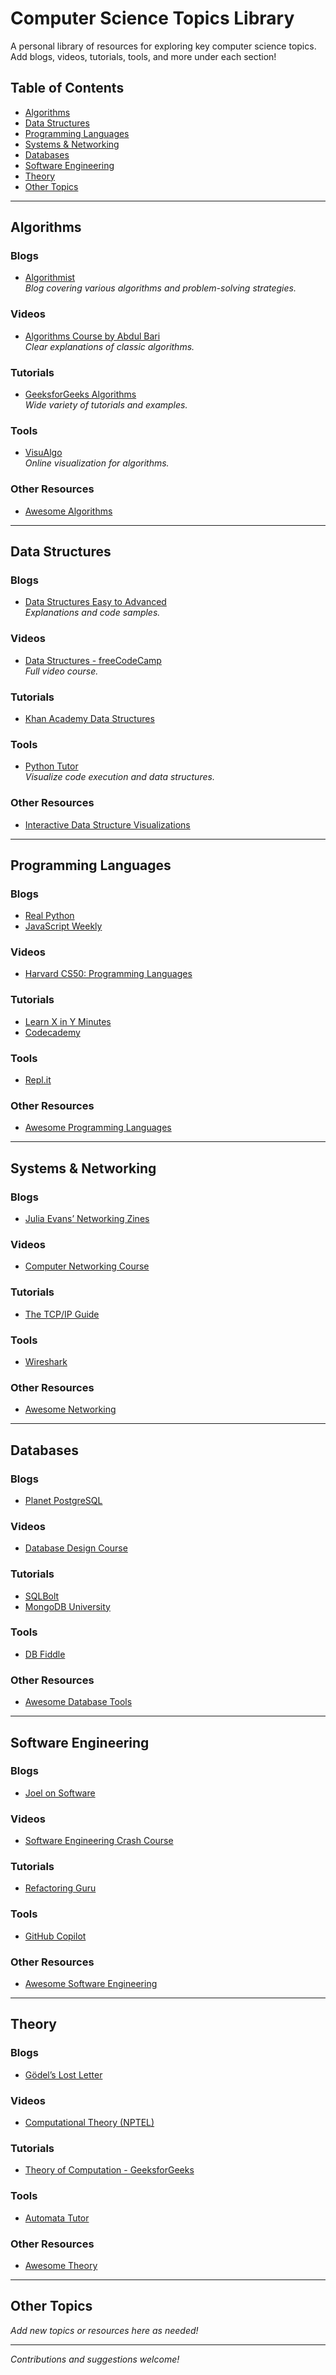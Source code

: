 # Computer Science Topics Library

A personal library of resources for exploring key computer science topics. Add blogs, videos, tutorials, tools, and more under each section!

## Table of Contents
- [Algorithms](#algorithms)
- [Data Structures](#data-structures)
- [Programming Languages](#programming-languages)
- [Systems & Networking](#systems--networking)
- [Databases](#databases)
- [Software Engineering](#software-engineering)
- [Theory](#theory)
- [Other Topics](#other-topics)

---

## Algorithms

### Blogs
- [Algorithmist](https://algorithmist.com/)  
  *Blog covering various algorithms and problem-solving strategies.*

### Videos
- [Algorithms Course by Abdul Bari](https://www.youtube.com/playlist?list=PL2_aWCzGMAwLL-mEB4ef20f3iqWMGWa25)  
  *Clear explanations of classic algorithms.*

### Tutorials
- [GeeksforGeeks Algorithms](https://www.geeksforgeeks.org/fundamentals-of-algorithms/)  
  *Wide variety of tutorials and examples.*

### Tools
- [VisuAlgo](https://visualgo.net/en)  
  *Online visualization for algorithms.*

### Other Resources
- [Awesome Algorithms](https://github.com/tayllan/awesome-algorithms)

---

## Data Structures

### Blogs
- [Data Structures Easy to Advanced](https://www.programiz.com/dsa)  
  *Explanations and code samples.*

### Videos
- [Data Structures - freeCodeCamp](https://www.youtube.com/watch?v=RBSGKlAvoiM)  
  *Full video course.*

### Tutorials
- [Khan Academy Data Structures](https://www.khanacademy.org/computing/computer-science/algorithms#basic-data-structures)  

### Tools
- [Python Tutor](http://pythontutor.com/)  
  *Visualize code execution and data structures.*

### Other Resources
- [Interactive Data Structure Visualizations](https://www.cs.usfca.edu/~galles/visualization/Algorithms.html)

---

## Programming Languages

### Blogs
- [Real Python](https://realpython.com/)
- [JavaScript Weekly](https://javascriptweekly.com/)

### Videos
- [Harvard CS50: Programming Languages](https://www.youtube.com/watch?v=QGxG5nNNpqo)

### Tutorials
- [Learn X in Y Minutes](https://learnxinyminutes.com/)
- [Codecademy](https://www.codecademy.com/)

### Tools
- [Repl.it](https://replit.com/)

### Other Resources
- [Awesome Programming Languages](https://github.com/kelseyhightower/nocode)

---

## Systems & Networking

### Blogs
- [Julia Evans’ Networking Zines](https://jvns.ca/networking-zine/)

### Videos
- [Computer Networking Course](https://www.youtube.com/playlist?list=PLX2gX-ftPVXU6UD0cDsP1JdO0m3W3h2Kp)

### Tutorials
- [The TCP/IP Guide](http://www.tcpipguide.com/free/index.htm)

### Tools
- [Wireshark](https://www.wireshark.org/)

### Other Resources
- [Awesome Networking](https://github.com/sdnds-tw/awesome-sdn)

---

## Databases

### Blogs
- [Planet PostgreSQL](https://planet.postgresql.org/)

### Videos
- [Database Design Course](https://www.youtube.com/watch?v=ztHopE5Wnpc)

### Tutorials
- [SQLBolt](https://sqlbolt.com/)
- [MongoDB University](https://university.mongodb.com/)

### Tools
- [DB Fiddle](https://www.db-fiddle.com/)

### Other Resources
- [Awesome Database Tools](https://github.com/mgramin/awesome-db-tools)

---

## Software Engineering

### Blogs
- [Joel on Software](https://www.joelonsoftware.com/)

### Videos
- [Software Engineering Crash Course](https://www.youtube.com/watch?v=6avJHaC3C2U)

### Tutorials
- [Refactoring Guru](https://refactoring.guru/)

### Tools
- [GitHub Copilot](https://github.com/features/copilot)

### Other Resources
- [Awesome Software Engineering](https://github.com/avitalik/awesome-software-engineering)

---

## Theory

### Blogs
- [Gödel’s Lost Letter](https://rjlipton.wordpress.com/)

### Videos
- [Computational Theory (NPTEL)](https://www.youtube.com/playlist?list=PLbRMhDVUMngfa7cTQ8uFQ8FkA6j7o1YcI)

### Tutorials
- [Theory of Computation - GeeksforGeeks](https://www.geeksforgeeks.org/theory-of-computation-automata-tutorials/)

### Tools
- [Automata Tutor](https://automatatutor.com/)

### Other Resources
- [Awesome Theory](https://github.com/tayllan/awesome-theory)

---

## Other Topics

_Add new topics or resources here as needed!_

---

_Contributions and suggestions welcome!_
